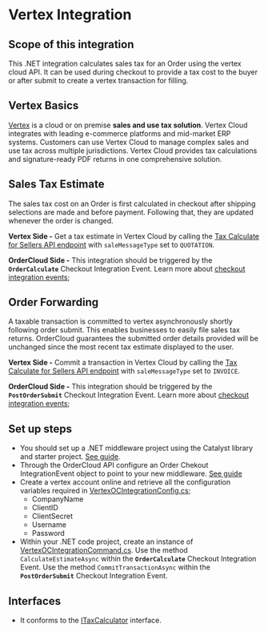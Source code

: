 ﻿# Vertex Integration 

## Scope of this integration
This .NET integration calculates sales tax for an Order using the vertex cloud API. It can be used during checkout to provide a tax cost to the buyer or after submit to create a vertex transaction for filling. 

## Vertex Basics 
[Vertex](https://www.vertexinc.com/) is a cloud or on premise **sales and use tax solution**. Vertex Cloud integrates with leading e-commerce platforms and mid-market ERP systems. Customers can use Vertex Cloud to manage complex sales and use tax across multiple jurisdictions. Vertex Cloud provides tax calculations and signature-ready PDF returns in one comprehensive solution.

## Sales Tax Estimate
The sales tax cost on an Order is first calculated in checkout after shipping selections are made and before payment. Following that, they are updated whenever the order is changed. 

**Vertex Side -** Get a tax estimate in Vertex Cloud by calling the [Tax Calculate for Sellers API endpoint](https://developer.vertexcloud.com/api/docs/#operation/Sale_Post) with `saleMessageType` set to `QUOTATION`.

**OrderCloud Side -** This integration should be triggered by the **`OrderCalculate`** Checkout Integration Event. Learn more about [checkout integration events](https://ordercloud.io/knowledge-base/order-checkout-integration); 

## Order Forwarding
A taxable transaction is committed to vertex asynchronously shortly following order submit. This enables businesses to easily file sales tax returns. OrderCloud guarantees the submitted order details provided will be unchanged since the most recent tax estimate displayed to the user.

**Vertex Side -** Commit a transaction in Vertex Cloud by calling the [Tax Calculate for Sellers API endpoint](https://developer.vertexcloud.com/api/docs/#operation/Sale_Post) with `saleMessageType` set to `INVOICE`.

**OrderCloud Side -** This integration should be triggered by the **`PostOrderSubmit`** Checkout Integration Event. Learn more about [checkout integration events](https://ordercloud.io/knowledge-base/order-checkout-integration); 

## Set up steps

- You should set up a .NET middleware project using the Catalyst library and starter project. [See guide](https://ordercloud.io/knowledge-base/start-dotnet-middleware-from-scratch).
- Through the OrderCloud API configure an Order Chekout IntegrationEvent object to point to your new middleware. [See guide](https://ordercloud.io/knowledge-base/order-checkout-integration)
- Create a vertex account online and retrieve all the configuration variables required in [VertexOCIntegrationConfig.cs](./VertexOCIntegrationConfig.cs); 
	- CompanyName
	- ClientID
	- ClientSecret
	- Username
	- Password
- Within your .NET code project, create an instance of [VertexOCIntegrationCommand.cs](./VertexOCIntegrationCommand.cs). Use the method `CalculateEstimateAsync` within the **`OrderCalculate`** Checkout Integration Event.  Use the method `CommitTransactionAsync` within the **`PostOrderSubmit`** Checkout Integration Event. 

## Interfaces

- It conforms to the [ITaxCalculator](../../Interfaces/ITaxCalculator.cs) interface.
